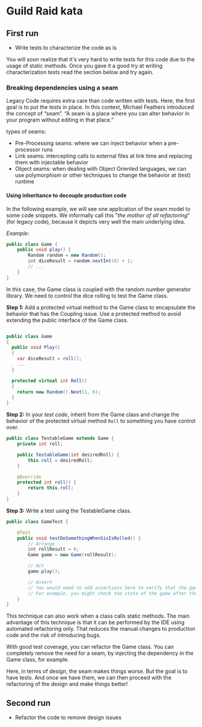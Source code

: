 # Guild Raid kata

## First run

- Write tests to characterize the code as is

You will soon realize that it's very hard to write tests for this code due to the usage of static methods. Once you gave it a good try at writing characterization tests read the section below and try again.

### Breaking dependencies using a seam

Legacy Code requires extra care than code written with tests. Here, the first goal is to put the tests in place. In this context, Michael Feathers introduced the concept of “seam”. “A seam is a place where you can alter behavior in your program without editing in that place.”

types of seams:

- Pre-Processing seams: where we can inject behavior when a pre-processor runs
- Link seams: intercepting calls to external files at link time and replacing them with injectable behavior
- Object seams: when dealing with Object Oriented languages, we can use polymorphism or other techniques to change the behavior at (test) runtime

#### Using inheritance to decouple production code

In the following example, we will see one application of the seam model to some code snippets. We informally call this "_the mother of all refactoring_" (for legacy code), because it depicts very well the main underlying idea.

_Example:_

```csharp
public class Game {
    public void play() {
        Random random = new Random();
        int diceResult = random.nextInt(6) + 1;
        // ...
    }
}
```

In this case, the Game class is coupled with the random number generator library. We need to control the dice rolling to test the Game class.

**Step 1:** Add a protected virtual method to the Game class to encapsulate the behavior that has the Coupling issue.
Use a protected method to avoid extending the public interface of the Game class.

```csharp

public class Game
{
  public void Play()
  {
    var diceResult = roll();
    ...
  }

  protected virtual int Roll()
  {
    return new Random().Next(1, 6);
  }
}

```

**Step 2:** In your _test code_, inherit from the Game class and change the behavior of the protected virtual method `Roll` to something you have control over.

```java
public class TestableGame extends Game {
    private int roll;

    public TestableGame(int desiredRoll) {
        this.roll = desiredRoll;
    }

    @Override
    protected int roll() {
        return this.roll;
    }
}
```

**Step 3:** Write a test using the TestableGame class.

```java
public class GameTest {

    @Test
    public void testDoSomethingWhenSixIsRolled() {
        // Arrange
        int rollResult = 6;
        Game game = new Game(rollResult);

        // Act
        game.play();

        // Assert
        // You would need to add assertions here to verify that the game does something specific when a six is rolled
        // For example, you might check the state of the game after the play() method is called
    }
}
```

This technique can also work when a class calls static methods. The main advantage of this technique is that it can be performed by the IDE using automated refactoring only. That reduces the manual changes to production code and the risk of introducing bugs.

With good test coverage, you can refactor the Game class. You can completely remove the need for a seam, by injecting the dependency in the Game class, for example.

Here, in terms of design, the seam makes things worse. But the goal is to have tests. And once we have them, we can then proceed with the refactoring of the design and make things better!

## Second run

- Refactor the code to remove design issues
